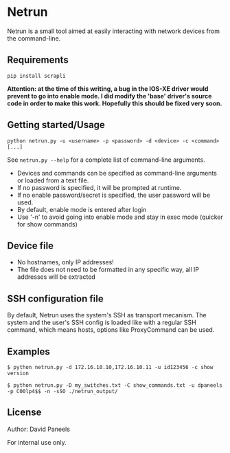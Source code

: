 # Netrun

Netrun is a small tool aimed at easily interacting with network devices from the command-line.

## Requirements

```shell
pip install scrapli
```

**Attention: at the time of this writing, a bug in the IOS-XE driver would prevent to go into enable mode. I did modify the 'base' driver's source code in order to make this work. Hopefully this should be fixed very soon.**


## Getting started/Usage

```shell
python netrun.py -u <username> -p <password> -d <device> -c <command> [...]
```
See ```netrun.py --help``` for a complete list of command-line arguments.

- Devices and commands can be specified as command-line arguments or loaded from a text file.
- If no password is specified, it will be prompted at runtime.
- If no enable password/secret is specified, the user password will be used. 
- By default, enable mode is entered after login
- Use '-n' to avoid going into enable mode and stay in exec mode (quicker for show commands)


## Device file ##
- No hostnames, only IP addresses!
- The file does not need to be formatted in any specific way, all IP addresses will be extracted

## SSH configuration file

By default, Netrun uses the system's SSH as transport mecanism. The system and the user's SSH config is loaded like with a regular SSH command, which means hosts, options like ProxyCommand can be used.

## Examples

```shell
$ python netrun.py -d 172.16.10.10,172.16.10.11 -u id123456 -c show version

$ python netrun.py -D my_switches.txt -C show_commands.txt -u dpaneels -p C00lp4$$ -n -sSO ./netrun_output/
```


## License

Author: David Paneels

For internal use only.
